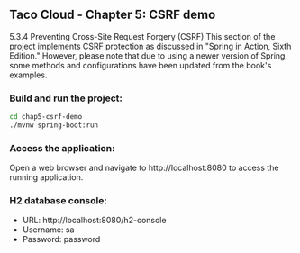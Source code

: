 ## Taco Cloud - Chapter 5: CSRF demo
5.3.4 Preventing Cross-Site Request Forgery (CSRF)
This section of the project implements CSRF protection as discussed in "Spring in Action, Sixth Edition." However, please note that due to using a newer version of Spring, some methods and configurations have been updated from the book's examples.

### Build and run the project:
```bash
cd chap5-csrf-demo
./mvnw spring-boot:run
```
### Access the application:
Open a web browser and navigate to http://localhost:8080 to access the running application.


### H2 database console:
* URL: http://localhost:8080/h2-console
* Username: sa
* Password: password

